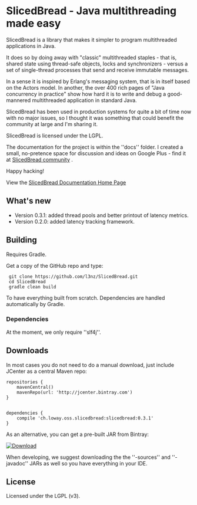 SlicedBread - Java multithreading made easy
===========================================

SlicedBread is a library that makes it simpler to program multithreaded
applications in Java. 

It does so by doing away with "classic" multithreaded 
staples - that is, shared state using thread-safe objects, locks and 
synchronizers - versus a set of single-thread processes that
send and receive immutable messages. 

In a sense it is inspired by Erlang's 
messaging system, that is in itself based on the Actors model. 
In another, the over 400 rich pages of "Java concurrency 
in practice" show how hard it is to write and debug a good-mannered multithreaded
application in standard Java.

SlicedBread has been used in production systems for quite a bit of time now with no major 
issues, so I thought it was something that could benefit the community at large
and I'm sharing it.

SlicedBread is licensed under the LGPL.

The documentation for the project is within the ''docs'' folder.
I created a small, no-pretence space for discussion and ideas on Google Plus - 
find it at [SlicedBread community](https://plus.google.com/u/0/communities/115965331294802598233) .

Happy hacking!

View the [SlicedBread Documentation Home Page](docs/Home.md)


What's new
----------

* Version 0.3.1: added thread pools and better printout of latency metrics.
* Version 0.2.0: added latency tracking framework.


Building
--------

Requires Gradle.

Get a copy of the GitHub repo and type:

	 git clone https://github.com/l3nz/SlicedBread.git	
     cd SlicedBread
     gradle clean build

To have everything built from scratch. Dependencies are handled automatically by Gradle.


### Dependencies ###

At the moment, we only require ''slf4j''. 


Downloads
---------

In most cases you do not need to do a manual download, just include JCenter as a central Maven repo:


	repositories {
		mavenCentral()
	    mavenRepo(url: 'http://jcenter.bintray.com') 
	}


	dependencies {
	    compile 'ch.loway.oss.slicedbread:slicedbread:0.3.1'
	}

As an alternative, you can get a pre-built JAR from Bintray:

 [ ![Download](https://api.bintray.com/packages/lenz/maven/SlicedBread/images/download.png) ](https://bintray.com/lenz/maven/SlicedBread/_latestVersion)

When developing, we suggest downloading the the ''-sources'' and ''-javadoc'' JARs as well so you have everything in your IDE.


License
-------

Licensed under the LGPL (v3).

